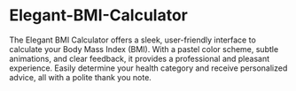 # Elegant-BMI-Calculator
The Elegant BMI Calculator offers a sleek, user-friendly interface to calculate your Body Mass Index (BMI). With a pastel color scheme, subtle animations, and clear feedback, it provides a professional and pleasant experience. Easily determine your health category and receive personalized advice, all with a polite thank you note.
